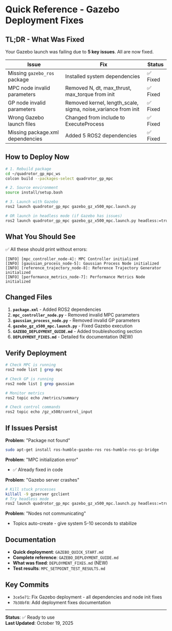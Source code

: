 # Quick Reference - Gazebo Deployment Fixes

## TL;DR - What Was Fixed

Your Gazebo launch was failing due to **5 key issues**. All are now fixed.

| Issue | Fix | Status |
|-------|-----|--------|
| Missing `gazebo_ros` package | Installed system dependencies | ✅ Fixed |
| MPC node invalid parameters | Removed N, dt, max_thrust, max_torque from init | ✅ Fixed |
| GP node invalid parameters | Removed kernel, length_scale, sigma, noise_variance from init | ✅ Fixed |
| Wrong Gazebo launch files | Changed from include to ExecuteProcess | ✅ Fixed |
| Missing package.xml dependencies | Added 5 ROS2 dependencies | ✅ Fixed |

## How to Deploy Now

```bash
# 1. Rebuild package
cd ~/quadrotor_gp_mpc_ws
colcon build --packages-select quadrotor_gp_mpc

# 2. Source environment
source install/setup.bash

# 3. Launch with Gazebo
ros2 launch quadrotor_gp_mpc gazebo_gz_x500_mpc.launch.py

# OR launch in headless mode (if Gazebo has issues)
ros2 launch quadrotor_gp_mpc gazebo_gz_x500_mpc.launch.py headless:=true
```

## What You Should See

✅ All these should print without errors:
```
[INFO] [mpc_controller_node-4]: MPC Controller initialized
[INFO] [gaussian_process_node-5]: Gaussian Process Node initialized  
[INFO] [reference_trajectory_node-8]: Reference Trajectory Generator initialized
[INFO] [performance_metrics_node-7]: Performance Metrics Node initialized
```

## Changed Files

1. **`package.xml`** - Added ROS2 dependencies
2. **`mpc_controller_node.py`** - Removed invalid MPC parameters
3. **`gaussian_process_node.py`** - Removed invalid GP parameters
4. **`gazebo_gz_x500_mpc.launch.py`** - Fixed Gazebo execution
5. **`GAZEBO_DEPLOYMENT_GUIDE.md`** - Added troubleshooting section
6. **`DEPLOYMENT_FIXES.md`** - Detailed fix documentation (NEW)

## Verify Deployment

```bash
# Check MPC is running
ros2 node list | grep mpc

# Check GP is running
ros2 node list | grep gaussian

# Monitor metrics
ros2 topic echo /metrics/summary

# Check control commands
ros2 topic echo /gz_x500/control_input
```

## If Issues Persist

**Problem**: "Package not found"
```bash
sudo apt-get install ros-humble-gazebo-ros ros-humble-ros-gz-bridge
```

**Problem**: "MPC initialization error"
- ✅ Already fixed in code

**Problem**: "Gazebo server crashes"
```bash
# Kill stuck processes
killall -9 gzserver gzclient
# Try headless mode
ros2 launch quadrotor_gp_mpc gazebo_gz_x500_mpc.launch.py headless:=true
```

**Problem**: "Nodes not communicating"
- Topics auto-create - give system 5-10 seconds to stabilize

## Documentation

- **Quick deployment**: `GAZEBO_QUICK_START.md`
- **Complete reference**: `GAZEBO_DEPLOYMENT_GUIDE.md`
- **What was fixed**: `DEPLOYMENT_FIXES.md` (NEW)
- **Test results**: `MPC_SETPOINT_TEST_RESULTS.md`

## Key Commits

- `3ce5e71`: Fix Gazebo deployment - all dependencies and node init fixes
- `7b38bf8`: Add deployment fixes documentation

---

**Status**: ✅ Ready to use  
**Last Updated**: October 19, 2025

